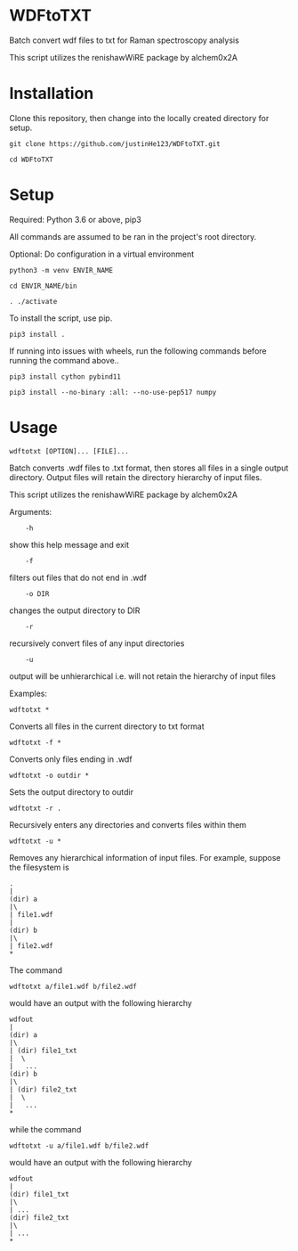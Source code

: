 # WDFtoTXT
Batch convert wdf files to txt for Raman spectroscopy analysis

This script utilizes the renishawWiRE package by alchem0x2A

# Installation

Clone this repository, then change into the locally created directory for setup.

	git clone https://github.com/justinHe123/WDFtoTXT.git
	
	cd WDFtoTXT

# Setup
Required: Python 3.6 or above, pip3

All commands are assumed to be ran in the project's root directory.

Optional: Do configuration in a virtual environment

	python3 -m venv ENVIR_NAME

	cd ENVIR_NAME/bin

	. ./activate



To install the script, use pip.

	pip3 install .


If running into issues with wheels, run the following commands before running the command above..

	pip3 install cython pybind11

	pip3 install --no-binary :all: --no-use-pep517 numpy

# Usage

	wdftotxt [OPTION]... [FILE]...

Batch converts .wdf files to .txt format, then stores all files in a single output directory. Output files will retain the directory hierarchy of input files.


This script utilizes the renishawWiRE package by alchem0x2A

Arguments:

        -h

show this help message and exit

        -f

filters out files that do not end in .wdf

        -o DIR

changes the output directory to DIR

        -r

recursively convert files of any input directories

		-u

output will be unhierarchical i.e. will not retain the hierarchy of input files

Examples:



	wdftotxt *

Converts all files in the current directory to txt format



	wdftotxt -f *

Converts only files ending in .wdf 



	wdftotxt -o outdir *

Sets the output directory to outdir



	wdftotxt -r .

Recursively enters any directories and converts files within them


	wdftotxt -u *

Removes any hierarchical information of input files. For example, suppose the filesystem is

	.
	|
	(dir) a
	|\
	| file1.wdf
	|
	(dir) b
	|\
	| file2.wdf
	*	

The command

	wdftotxt a/file1.wdf b/file2.wdf

would have an output with the following hierarchy

	wdfout
	|
	(dir) a
	|\
	| (dir) file1_txt
	|  \
	|   ...
	(dir) b
	|\
	| (dir) file2_txt
	|  \
	|   ...
	*	

while the command

	wdftotxt -u a/file1.wdf b/file2.wdf

would have an output with the following hierarchy

	wdfout
	|
	(dir) file1_txt
	|\
	| ...
	(dir) file2_txt
	|\
	| ...
	*	

	
